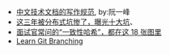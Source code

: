 - [中文技术文档的写作规范](https://github.com/ruanyf/document-style-guide), by:阮一峰
- [这三年被分布式坑惨了，曝光十大坑](https://www.cnblogs.com/jackson0714/p/fenbushi.html)、
- [面试官常问的“一致性哈希”，都在这 18 张图里](https://www.cnblogs.com/siyuanwai/p/14009796.html)
- [Learn Git Branching](https://learngitbranching.js.org/?NODEMO=&locale=zh_CN)
